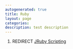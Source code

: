 ```yaml
---
autogenerated: true
title: Ruby
layout: page
categories: 
description: test description
---
```


1.  REDIRECT [JRuby Scripting](JRuby_Scripting)

